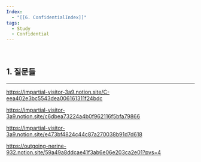```yaml
---
Index:
  - "[[6. ConfidentialIndex]]"
tags:
  - Study
  - Confidential
---
```

   
## 1. 질문들
---

https://impartial-visitor-3a9.notion.site/C-eea402e3bc5543dea006161311f24bdc

https://impartial-visitor-3a9.notion.site/c6dbea73224a4b0f962116f5bfa79866

https://impartial-visitor-3a9.notion.site/e473bf4824c44c87a270038b91d7d618

https://outgoing-nerine-932.notion.site/59a49a8ddcae41f3ab6e06e203ca2e01?pvs=4